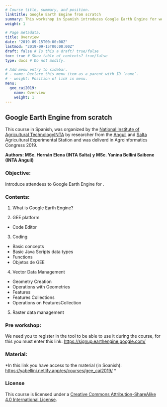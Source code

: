 ```yaml
---
# Course title, summary, and position.
linktitle: Google Earth Engine from scratch
summary: This workshop in Spanish introduces Google Earth Engine for working with raster and vectorial data. 
weight: 1

# Page metadata.
title: Overview
date: "2019-09-15T00:00:00Z"
lastmod: "2019-09-15T00:00:00Z"
draft: false # Is this a draft? true/false
toc: true # Show table of contents? true/false
type: docs # Do not modify.

# Add menu entry to sidebar.
# - name: Declare this menu item as a parent with ID `name`.
# - weight: Position of link in menu.
menu:
  gee_cai2019:
    name: Overview
    weight: 1
---
```



## Google Earth Engine from scratch

This course in Spanish, was organized by the [National Institute of Agricultural TechnologyINTA](https://twitter.com/intaargentina) by researcher from the [Anguil](https://twitter.com/intaanguil) and [Salta](https://twitter.com/intasalta) Agricultural Experimental Station and was deliverd in Agroinformatics Congress 2019.

**Authors:  MSc. Hernán Elena (INTA Salta) y MSc. Yanina Bellini Saibene (INTA Anguil)**

### Objective: 
Introduce attendees to Google Earth Engine for .

### Contents:

1. What is Google Earth Engine?

2. GEE platform

  * Code Editor

3. Coding

  * Basic concepts
  * Basic Java Scripts data types
  * Functions
  * Objetos de GEE

4. Vector Data Management

  * Geometry Creation
  * Operations with Geometries
  * Features 
  * Features Collections
  * Operations on FeaturesCollection

5. Raster data management


### Pre workshop:

We need you to register in the tool to be able to use it during the course, for this you must enter this link:
https://signup.earthengine.google.com/


### Material:

*In this link you have access to the material (in Soanish): https://yabellini.netlify.app/es/courses/gee_cai2019/ *

### License

This course is licensed under a [Creative Commons Attribution-ShareAlike 4.0 International License](https://creativecommons.org/licenses/by-sa/4.0/deed.es_ES).
